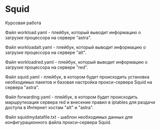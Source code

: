 # Squid
Курсовая работа

Файл workload.yaml - плейбук, который выводит информацию о загрузке процессора на сервере "astra".

Файл workloadalt.yaml - плейбук, который выводит информацию о загрузке процессора на сервере "alt".

Файл workloadred.yaml - плейбук, который выводит информацию о загрузке процессора на сервере "red".

Файл squid.yaml - плейбук, в котором будет происходить установка необходимых пакетов и базовая настройка прокси-сервера Squid на сервера "astra".

Файл forwarding.yaml - плейбук, в котором будет происходить маршрутизация сервера red и внесение правил в iptables для раздачи доступа в Интернет хостам "alt" и "astra".

Файл squidmydatafile.txt - шаблон необходимых данных для конфигурационного файла прокси-сервера Squid.
